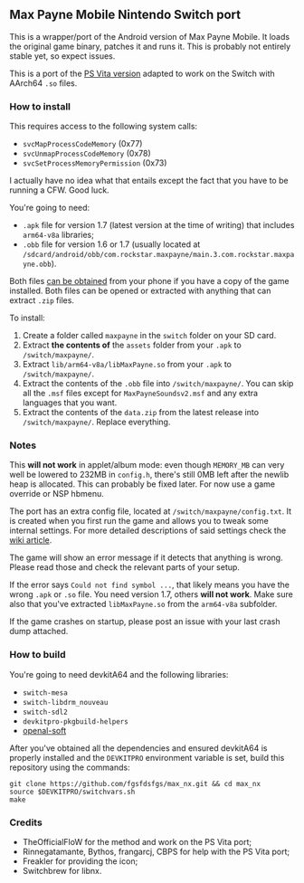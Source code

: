 ## Max Payne Mobile Nintendo Switch port

This is a wrapper/port of the Android version of Max Payne Mobile. It loads the original game binary, patches it and runs it.
This is probably not entirely stable yet, so expect issues.

This is a port of the [PS Vita version](https://github.com/fgsfdsfgs/max_vita) adapted to work on the Switch with AArch64 `.so` files.

### How to install

This requires access to the following system calls:
* `svcMapProcessCodeMemory` (0x77)
* `svcUnmapProcessCodeMemory` (0x78)
* `svcSetProcessMemoryPermission` (0x73)

I actually have no idea what that entails except the fact that you have to be running a CFW. Good luck.

You're going to need:
* `.apk` file for version 1.7 (latest version at the time of writing) that includes `arm64-v8a` libraries;
* `.obb` file for version 1.6 or 1.7 (usually located at `/sdcard/android/obb/com.rockstar.maxpayne/main.3.com.rockstar.maxpayne.obb`).

Both files [can be obtained](https://stackoverflow.com/questions/11012976/how-do-i-get-the-apk-of-an-installed-app-without-root-access) from your phone if you have a copy of the game installed.
Both files can be opened or extracted with anything that can extract `.zip` files.

To install:
1. Create a folder called `maxpayne` in the `switch` folder on your SD card.
2. Extract **the contents of** the `assets` folder from your `.apk` to `/switch/maxpayne/`.
3. Extract `lib/arm64-v8a/libMaxPayne.so` from your `.apk` to `/switch/maxpayne/`.
4. Extract the contents of the `.obb` file into `/switch/maxpayne/`. You can skip all the `.msf` files except for `MaxPayneSoundsv2.msf` and any extra languages that you want.
5. Extract the contents of the `data.zip` from the latest release into `/switch/maxpayne/`. Replace everything.

### Notes

This **will not work** in applet/album mode: even though `MEMORY_MB` can very well be lowered to 232MB in `config.h`, there's still 0MB left after the newlib heap is allocated.
This can probably be fixed later. For now use a game override or NSP hbmenu.

The port has an extra config file, located at `/switch/maxpayne/config.txt`. It is created when you first run the game and allows you to tweak some internal settings.
For more detailed descriptions of said settings check the [wiki article](https://github.com/fgsfdsfgs/max_nx/wiki/Config-variables).

The game will show an error message if it detects that anything is wrong. Please read those and check the relevant parts of your setup.

If the error says `Could not find symbol ...`, that likely means you have the wrong `.apk` or `.so` file. You need version 1.7, others **will not work**.
Make sure also that you've extracted `libMaxPayne.so` from the `arm64-v8a` subfolder.

If the game crashes on startup, please post an issue with your last crash dump attached.

### How to build

You're going to need devkitA64 and the following libraries:
* `switch-mesa`
* `switch-libdrm_nouveau`
* `switch-sdl2`
* `devkitpro-pkgbuild-helpers`
* [openal-soft](https://github.com/fgsfdsfgs/openal-soft)

After you've obtained all the dependencies and ensured devkitA64 is properly installed and the `DEVKITPRO` environment variable is set,
build this repository using the commands:
```
git clone https://github.com/fgsfdsfgs/max_nx.git && cd max_nx
source $DEVKITPRO/switchvars.sh
make
```

### Credits

* TheOfficialFloW for the method and work on the PS Vita port;
* Rinnegatamante, Bythos, frangarcj, CBPS for help with the PS Vita port;
* Freakler for providing the icon;
* Switchbrew for libnx.
